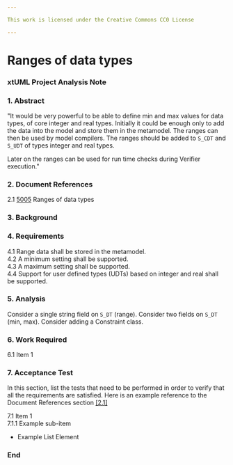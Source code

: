 ```yaml
---

This work is licensed under the Creative Commons CC0 License

---
```


# Ranges of data types
### xtUML Project Analysis Note

### 1. Abstract

"It would be very powerful to be able to define min and max values for
data types, of core integer and real types.  Initially it could be
enough only to add the data into the model and store them in the
metamodel.  The ranges can then be used by model compilers.
The ranges should be added to `S_CDT` and `S_UDT` of types
integer and real types.

Later on the ranges can be used for run time checks during Verifier
execution."

### 2. Document References

<a id="2.1"></a>2.1 [5005](https://support.onefact.net/issues/5005) Ranges of data types  

### 3. Background



### 4. Requirements

4.1 Range data shall be stored in the metamodel.  
4.2 A minimum setting shall be supported.  
4.3 A maximum setting shall be supported.  
4.4 Support for user defined types (UDTs) based on integer and real shall be supported.  

### 5. Analysis


Consider a single string field on `S_DT` (range).
Consider two fields on `S_DT` (min, max).
Consider adding a Constraint class.



### 6. Work Required

6.1 Item 1  

### 7. Acceptance Test

In this section, list the tests that need to be performed in order to
verify that all the requirements are satisfied. Here is an example reference to the Document References section [[2.1]](#2.1)

7.1 Item 1  
7.1.1 Example sub-item
* Example List Element

### End
